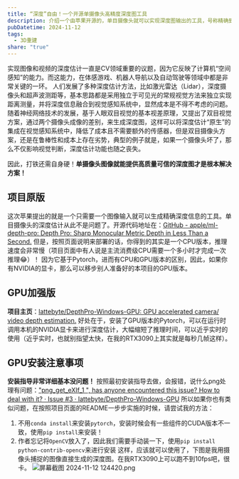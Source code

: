 ```yaml
---
title: “深度”自由！一个开源单摄像头高精度深度图工具
description: 介绍一个由苹果开源的，单目摄像头就可以实现深度图输出的工具，号称精确到发丝级！
pubDatetime: 2024-11-12
tags:
  - 3D重建
share: "true"
---
```

实现图像和视频的深度估计一直是CV领域重要的议题，因为它反映了计算机“空间感知”的能力。而这能力，在体感游戏、机器人导航以及自动驾驶等领域中都是非常关键的一环。
人们发展了多种深度估计方法，比如激光雷达（Lidar），深度摄像头和超声波测距等，基本思路都是采用独立于可见光的常规视觉方法来独立实现距离测量，并将深度信息融合到视觉感知系统中，显然成本是不得不考虑的问题。随着神经网络技术的发展，基于人眼双目视觉的基本视差原理，又提出了双目视觉方案，通过两个摄像头成像的差别，来生成深度图，这样可以将深度估计“原生”的集成在视觉感知系统中，降低了成本且不需要额外的传感器，但是双目摄像头方案，还是在鲁棒性和成本上存在劣势，典型的例子就是，如果一个摄像头坏了，那么不仅影响视觉判断，深度估计功能也随之丧失。

因此，打铁还需自身硬！**单摄像头图像就能提供高质量可信的深度图才是根本解决方案！**
## 项目原版
这次苹果提出的就是一个只需要一个图像输入就可以生成精确深度信息的工具。单目摄像头的深度估计从此不是问题了。开源代码地址在：[GitHub - apple/ml-depth-pro: Depth Pro: Sharp Monocular Metric Depth in Less Than a Second.](https://github.com/apple/ml-depth-pro)
但是，按照页面说明来部署的话，你得到的其实是一个CPU版本，推理速度会非常慢（项目页面中有人说是主流消费级CPU需要一个多小时才完成一次推理😂）！
因为它基于Pytorch，进而有CPU和GPU版本的区别，因此，如果你有NVIDIA的显卡，那么可以移步别人准备好的本项目的GPU版本。
## GPU加强版
**项目主页**：[lattebyte/DepthPro-Windows-GPU: GPU accelerated camera/ video depth estimation.](https://github.com/lattebyte/DepthPro-Windows-GPU)
好处在于，安装了GPU版本的Pytorch，可以在运行时调用本机的NVIDIA显卡来进行深度估计，大幅缩短了推理时间，可以近乎实时的使用（近乎实时，也就别指望太快，在我的RTX3090上其实就是每秒几帧这样）。
## GPU安装注意事项
**安装指导非常详细基本没问题！** 按照最初安装指导去做，会报错，说什么png处理有问题：["png_get_eXIf_1 ", has anyone encountered this issue? How to deal with it? · Issue #3 · lattebyte/DepthPro-Windows-GPU](https://github.com/lattebyte/DepthPro-Windows-GPU/issues/3)
所以如果你也有类似问题，在按照项目页面的README一步步实施的时候，请尝试我的方法：
1. 不用`conda install`来安装`pytorch`，安装时候会有一些组件的CUDA版本不一致，使用`pip install`来安装！
2. 作者忘记将`OpenCV`放入了，因此我们需要手动装一下，使用`pip install python-contrib-opencv`来进行安装
这样，应该就可以使用了，下图是我用摄像头捕捉的图像直接生成的深度图。在我RTX3090上可以跑不到10fps吧，很卡。
![屏幕截图 2024-11-12 124420.png](https://img.picui.cn/free/2024/11/12/6732dd35a44a8.png)